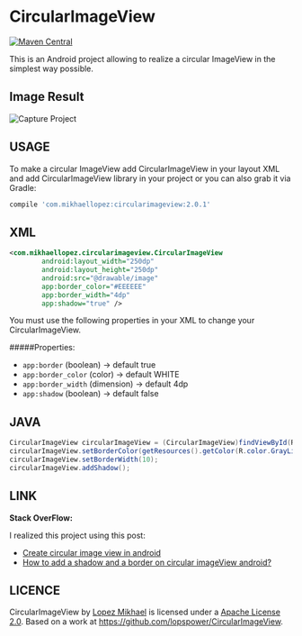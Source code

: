 CircularImageView
=================
[![Maven Central](https://maven-badges.herokuapp.com/maven-central/com.mikhaellopez/circularimageview/badge.svg)](http://search.maven.org/#artifactdetails|com.mikhaellopez|circularimageview|2.0.1|)

This is an Android project allowing to realize a circular ImageView in the simplest way possible.

Image Result
-----

![Capture Project](http://i40.tinypic.com/10eiqfk.png)

USAGE
-----

To make a circular ImageView add CircularImageView in your layout XML and add CircularImageView library in your project or you can also grab it via Gradle:

```groovy
compile 'com.mikhaellopez:circularimageview:2.0.1'
```

XML
-----

```xml
<com.mikhaellopez.circularimageview.CircularImageView
        android:layout_width="250dp"
        android:layout_height="250dp"
        android:src="@drawable/image"
        app:border_color="#EEEEEE"
        app:border_width="4dp"
        app:shadow="true" />
```

You must use the following properties in your XML to change your CircularImageView.


#####Properties:

* `app:border`       (boolean)   -> default true
* `app:border_color` (color)     -> default WHITE
* `app:border_width` (dimension) -> default 4dp
* `app:shadow`       (boolean)   -> default false

JAVA
-----

```java
CircularImageView circularImageView = (CircularImageView)findViewById(R.id.yourCircularImageView);
circularImageView.setBorderColor(getResources().getColor(R.color.GrayLight));
circularImageView.setBorderWidth(10);
circularImageView.addShadow();
```

LINK
-----

**Stack OverFlow:**

I realized this project using this post:
* [Create circular image view in android](http://stackoverflow.com/a/16208548/1832221)
* [How to add a shadow and a border on circular imageView android?](http://stackoverflow.com/q/17655264/1832221)


LICENCE
-----

CircularImageView by [Lopez Mikhael](http://mikhaellopez.com/) is licensed under a [Apache License 2.0](http://www.apache.org/licenses/LICENSE-2.0).
Based on a work at https://github.com/lopspower/CircularImageView.
